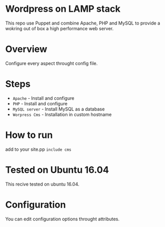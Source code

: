 Wordpress on LAMP stack
==========

This repo use Puppet and combine Apache, PHP and MySQL  to provide a wokring out of box a high performance web server.

Overview
========

Configure every aspect throught config file.

Steps
=====

* `Apache` - Install and configure
* `PHP` - Install and configure 
* `MySQL server` - Install MySQL as a database
* `Worpress Cms` - Installation in custom hostname

How to run
==========
add to your site.pp   `include cms`

Tested on Ubuntu 16.04
======================

This recive tested on ubuntu 16.04.


Configuration
=============

You can edit configuration options throught attributes.
